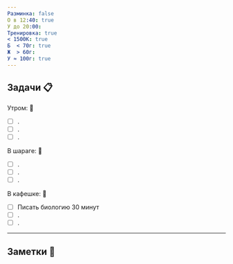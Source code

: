 ```yaml
---
Разминка: false
О в 12:40: true
У до 20:00: 
Тренировка: true
< 1500К: true
Б  < 70г: true
Ж  > 60г: 
У ≈ 100г: true
---
```


## Задачи 📋 

Утром: 🌅 
- [ ] .
- [ ] .
- [ ] .

В шараге: 🏢
- [ ] .
- [ ] .
- [ ] .

В кафешке: 🍜
- [ ] Писать биологию 30 минут 
- [ ] .
- [ ] .

---

## Заметки 📝 
